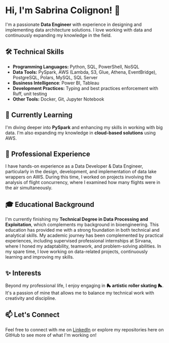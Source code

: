 # Hi, I'm Sabrina Colignon! 👋

I'm a passionate **Data Engineer** with experience in designing and implementing data architecture solutions. I love working with data and continuously expanding my knowledge in the field.

## 🛠️ Technical Skills
- **Programming Languages:** Python, SQL, PowerShell, NoSQL
- **Data Tools:** PySpark, AWS (Lambda, S3, Glue, Athena, EventBridge), PostgreSQL, Polars, MySQL, SQL Server
- **Business Intelligence**: Power BI, Tableau
- **Development Practices:** Typing and best practices enforcement with Ruff, unit testing
- **Other Tools:** Docker, Git, Jupyter Notebook

## 🌱 Currently Learning
I'm diving deeper into **PySpark** and enhancing my skills in working with big data. I'm also expanding my knowledge in **cloud-based solutions** using AWS.

## 💼 Professional Experience
I have hands-on experience as a Data Developer & Data Engineer, particularly in the design, development, and implementation of data lake wrappers on AWS. During this time, I worked on projects involving the analysis of flight concurrency, where I examined how many flights were in the air simultaneously.

## 🎓 Educational Background
I'm currently finishing my **Technical Degree in Data Processing and Exploitation**, which complements my background in bioengineering. This education has provided me with a strong foundation in both technical and analytical skills. My academic journey has been complemented by practical experiences, including supervised professional internships at Sirvana, where I honed my adaptability, teamwork, and problem-solving abilities. In my spare time, I love working on data-related projects, continuously learning and improving my skills. 

## ✨ Interests
Beyond my professional life, I enjoy engaging in **🛼 artistic roller skating 🛼**. It's a passion of mine that allows me to balance my technical work with creativity and discipline.

## 📫 Let's Connect
Feel free to connect with me on [LinkedIn](https://www.linkedin.com/in/sabrina-colignon/) or explore my repositories here on GitHub to see more of what I'm working on!
